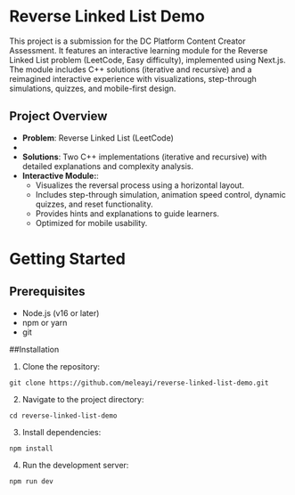 # Reverse Linked List Demo

This project is a submission for the DC Platform Content Creator Assessment. It features an interactive learning module for the Reverse Linked List problem (LeetCode, Easy difficulty), implemented using Next.js. The module includes C++ solutions (iterative and recursive) and a reimagined interactive experience with visualizations, step-through simulations, quizzes, and mobile-first design.

## Project Overview

<div>
<ul>
<li><strong>Problem</strong>: Reverse Linked List (LeetCode)
</li>
<li>
<li><strong>Solutions</strong>: Two C++ implementations (iterative and recursive) with detailed explanations and complexity analysis.
</li>
<li>
<strong>Interactive Module:</strong>:
<ul>
<li>Visualizes the reversal process using a horizontal layout.</li>
<li>Includes step-through simulation, animation speed control, dynamic quizzes, and reset functionality.</li>
<li>Provides hints and explanations to guide learners.</li>
<li>Optimized for mobile usability.</li>
</ul>
</li>
</ul>

# Getting Started

## Prerequisites

<ul>
<li>Node.js (v16 or later)</li>
<li>npm or yarn</li>
<li>git</li>
</ul>

##Installation

1. Clone the repository:

```
git clone https://github.com/meleayi/reverse-linked-list-demo.git

```

2. Navigate to the project directory:

```
cd reverse-linked-list-demo
```

3. Install dependencies:

```
npm install
```

4. Run the development server:

```
npm run dev

```
